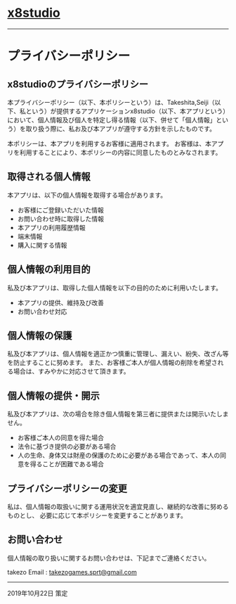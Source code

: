 # [x8studio](index.html)

---

# プライバシーポリシー

## x8studioのプライバシーポリシー
本プライバシーポリシー（以下、本ポリシーという）は、Takeshita,Seiji（以下、私という）が提供するアプリケーションx8studio（以下、本アプリという）において、個人情報及び個人を特定し得る情報（以下、併せて「個人情報」という）を取り扱う際に、私お及び本アプリが遵守する方針を示したものです。

本ポリシーは、本アプリを利用するお客様に適用されます。
お客様は、本アプリを利用することにより、本ポリシーの内容に同意したものとみなされます。

## 取得される個人情報
本アプリは、以下の個人情報を取得する場合があります。

* お客様にご登録いただいた情報
* お問い合わせ時に取得した情報
* 本アプリの利用履歴情報
* 端末情報
* 購入に関する情報

## 個人情報の利用目的
私及び本アプリは、取得した個人情報を以下の目的のために利用いたします。

* 本アプリの提供、維持及び改善
* お問い合わせ対応

## 個人情報の保護
私及び本アプリは、個人情報を適正かつ慎重に管理し、漏えい、紛失、改ざん等を防止することに努めます。
また、お客様ご本人が個人情報の削除を希望される場合は、すみやかに対応させて頂きます。

## 個人情報の提供・開示
私及び本アプリは、次の場合を除き個人情報を第三者に提供または開示いたしません。

* お客様ご本人の同意を得た場合
* 法令に基づき提供の必要がある場合
* 人の生命、身体又は財産の保護のために必要がある場合であって、本人の同意を得ることが困難である場合

## プライバシーポリシーの変更
私は、個人情報の取扱いに関する運用状況を適宜見直し、継続的な改善に努めるものとし、
必要に応じて本ポリシーを変更することがあります。

## お問い合わせ
個人情報の取り扱いに関するお問い合わせは、下記までご連絡ください。

takezo
Email : takezogames.sprt@gmail.com

---
2019年10月22日 策定
